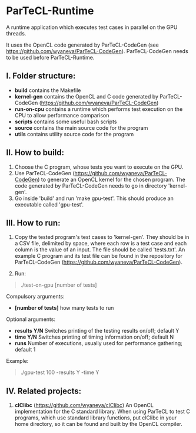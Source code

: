 # ParTeCL-Runtime

A runtime application which executes test cases in parallel on the GPU threads.

It uses the OpenCL code generated by ParTeCL-CodeGen (see https://github.com/wyaneva/ParTeCL-CodeGen). 
ParTeCL-CodeGen needs to be used before ParTeCL-Runtime.

I. Folder structure:
--------------------
  - **build**         contains the Makefile
  - **kernel-gen**    contains the OpenCL and C code generated by ParTeCL-CodeGen (https://github.com/wyaneva/ParTeCL-CodeGen)
  - **run-on-cpu**    contains a runtime which performs test execution on the CPU to allow performance comparison
  - **scripts**       contains some useful bash scripts
  - **source**        contains the main source code for the program
  - **utils**         contains utility source code for the program


II. How to build:
-----------------
  1. Choose the C program, whose tests you want to execute on the GPU.
  2. Use ParTeCL-CodeGen (https://github.com/wyaneva/ParTeCL-CodeGen) to generate an OpenCL kernel for the chosen program. 
      The code generated by ParTeCL-CodeGen needs to go in directory 'kernel-gen'.
  3. Go inside 'build' and run 'make gpu-test'. This should produce an executable called 'gpu-test'.


III. How to run:
----------------
  1. Copy the tested program's test cases to 'kernel-gen'. They should be in a CSV file, delimited by space, where each row is a test case and each column is the value of an input. The file should be called 'tests.txt'. An example C program and its test file can be found in the repository for ParTeCL-CodeGen (https://github.com/wyaneva/ParTeCL-CodeGen).

  2. Run:

>  ./test-on-gpu [number of tests]

Compulsory arguments:
  - **[number of tests]**    how many tests to run

Optional arguments:
  - **results Y/N**    Switches printing of the testing results on/off; default Y
  - **time Y/N**       Switches printing of timing information on/off; default N
  - **runs**           Number of executions, usually used for performance gathering; default 1

Example:

>  ./gpu-test 100 -results Y -time Y


IV. Related projects:
---------------------
  1. **clClibc** (https://github.com/wyaneva/clClibc)
     An OpenCL implementation for the C standard library. 
     When using ParTeCL to test C programs, which use standard library functions, put clClibc in your home directory, so it can be found and built by the OpenCL compiler.
